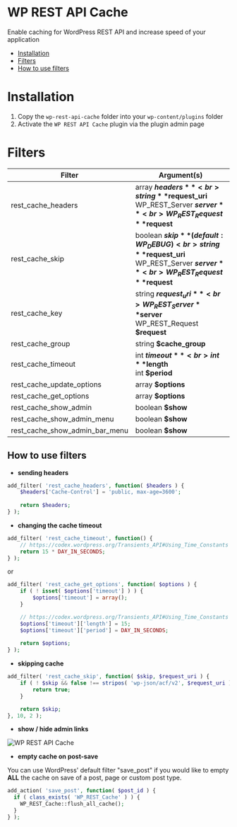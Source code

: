 WP REST API Cache
====
Enable caching for WordPress REST API and increase speed of your application

- [Installation](#installation)
- [Filters](#filters)
- [How to use filters](#how-to-use-filters)

Installation
====
1. Copy the `wp-rest-api-cache` folder into your `wp-content/plugins` folder
2. Activate the `WP REST API Cache` plugin via the plugin admin page

Filters
====
| Filter    | Argument(s) |
|-----------|-----------|
| rest_cache_headers | array **$headers**<br>string **$request_uri**<br>WP_REST_Server **$server**<br>WP_REST_Request **$request** |
| rest_cache_skip | boolean **$skip** ( default: WP_DEBUG )<br>string **$request_uri**<br>WP_REST_Server **$server**<br>WP_REST_Request **$request** |
| rest_cache_key | string **$request_uri**<br>WP_REST_Server **$server**<br>WP_REST_Request **$request** |
| rest_cache_group | string **$cache_group** |
| rest_cache_timeout | int **$timeout**<br>int **$length**<br>int **$period** |
| rest_cache_update_options | array **$options** |
| rest_cache_get_options | array **$options** |
| rest_cache_show_admin | boolean **$show** |
| rest_cache_show_admin_menu | boolean **$show** |
| rest_cache_show_admin_bar_menu | boolean **$show** |

How to use filters
----
- **sending headers**

```PHP
add_filter( 'rest_cache_headers', function( $headers ) {
	$headers['Cache-Control'] = 'public, max-age=3600';
	
	return $headers;
} );
```

- **changing the cache timeout**

```PHP
add_filter( 'rest_cache_timeout', function() {
	// https://codex.wordpress.org/Transients_API#Using_Time_Constants
	return 15 * DAY_IN_SECONDS;
} );
```
or
```PHP
add_filter( 'rest_cache_get_options', function( $options ) {
	if ( ! isset( $options['timeout'] ) ) {
		$options['timeout'] = array();
	}

	// https://codex.wordpress.org/Transients_API#Using_Time_Constants
	$options['timeout']['length'] = 15;
	$options['timeout']['period'] = DAY_IN_SECONDS;
	
	return $options;
} );
```

- **skipping cache**

```PHP
add_filter( 'rest_cache_skip', function( $skip, $request_uri ) {
	if ( ! $skip && false !== stripos( 'wp-json/acf/v2', $request_uri ) ) {
		return true;
	}

	return $skip;
}, 10, 2 );
```

- **show / hide admin links**

![WP REST API Cache](http://airesgoncalves.com.br/screenshot/wp-rest-api-cache/readme/filter-admin-show.gif)

- **empty cache on post-save**

You can use WordPress' default filter "save_post" if you would like to empty **ALL** the cache on save of a post,
page or custom post type.

```PHP
add_action( 'save_post', function( $post_id ) {
  if ( class_exists( 'WP_REST_Cache' ) ) {
    WP_REST_Cache::flush_all_cache();
  }
} );
```
